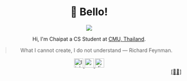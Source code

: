<div align="center">
  <h1><b>👋 Bello!</b></h1>
<img src="https://github-readme-streak-stats.herokuapp.com/?user=AppleBoiy&theme=swift&hide_border=false" />


</div>

<div align="center">
  

Hi, I'm Chaipat a CS Student at [CMU, Thailand](https://www.google.com/search?client=safari&rls=en&q=chiang+mai+university&ie=UTF-8&oe=UTF-8).

<p><blockquote>What I cannot create, I do not understand — Richard Feynman.</blockquote></p>

</div>

<div align="center">
  <a href="https://www.linkedin.com/in/chaipat-jainan/" target="_blank">
    <img src="https://img.shields.io/static/v1?message=LinkedIn&logo=linkedin&label=&color=0077B5&logoColor=white&labelColor=&style=for-the-badge" height="25" alt="linkedin logo"  />
<a href="mailto:contact.chaipat@gmail.com" target="_blank">
    <img src="https://img.shields.io/static/v1?message=Gmail&logo=gmail&label=&color=D14836&logoColor=white&labelColor=&style=for-the-badge" height="25" alt="gmail logo"  />
  </a>
  <a href="https://discordapp.com/users/436587555979264030" target="_blank">
    <img src="https://img.shields.io/static/v1?message=Discord&logo=discord&label=&color=7289DA&logoColor=white&labelColor=&style=for-the-badge" height="25" alt="discord logo"  />
  </a>
   
</div>
<div align="right">
  <a href="https://kiwis.vercel.app">[📑✨]</a>
</div>
